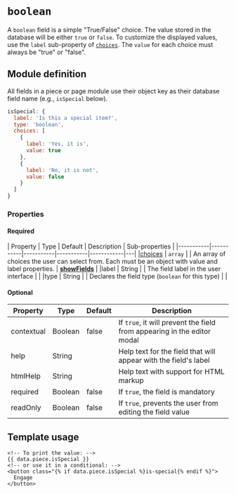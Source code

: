 # `boolean`

A `boolean` field is a simple "True/False" choice. The value stored in the database will be either `true` or `false`. To customize the displayed values, use the `label` sub-property of [`choices`](/reference/field-types/field-properties/choices.md). The `value` for each choice must always be "true" or "false".

## Module definition

All fields in a piece or page module use their object key as their database field name (e.g., `isSpecial` below).

```javascript
isSpecial: {
  label: 'Is this a special item?',
  type: 'boolean',
  choices: [
    {
      label: 'Yes, it is',
      value: true
    },
    {
      label: 'No, it is not',
      value: false
    }
  ]
}
```

### Properties

#### Required

|  Property | Type   | Default | Description | Sub-properties |
|-----------|-----------|-----------|-----------|------------|---|
|[choices](/reference/field-types/field-properties/choices.md) | `array` |  | An array of choices the user can select from. Each must be an object with value and label properties. |  [**showFields**](/reference/field-types/field-properties/choices.md#showfields) |
|label | String | | The field label in the user interface | |
|type | String | | Declares the field type (`boolean` for this type) |  |

#### Optional

|  Property | Type   | Default | Description |
|-----------|-----------|-----------|-----------|
|contextual | Boolean | false | If `true`, it will prevent the field from appearing in the editor modal |
|help | String | | Help text for the field that will appear with the field's label |
|htmlHelp | String | | Help text with support for HTML markup |
|required | Boolean | false | If `true`, the field is mandatory |
|readOnly | Boolean | false | If `true`, prevents the user from editing the field value |

<!-- |mandatory | String |  | If set, the string is displayed if the user does not set the field to the `true` choice. This can be used for required confirmation fields. | | -->

## Template usage

```django
<!-- To print the value: -->
{{ data.piece.isSpecial }}
<!-- or use it in a conditional: -->
<button class="{% if data.piece.isSpecial %}is-special{% endif %}">
  Engage
</button>
```